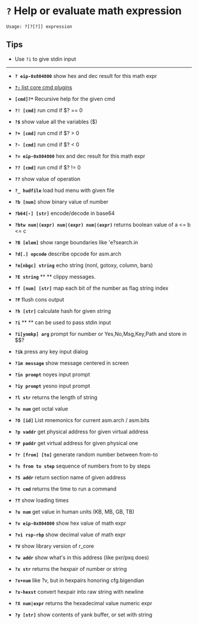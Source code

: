 <!-- TITLE: ? Help / Evalulate -->

#  **`?`** Help or evaluate math expression


```text
Usage: ?[?[?]] expression
```


## **Tips**
  - Use `?i` to give stdin input

---
- **`? eip-0x804800`** show hex and dec result for this math expr

- [ **`?:`** list core cmd plugins](evaluate/core_plugins)

- **`[cmd]?*`** Recursive help for the given cmd
- **`?! [cmd]`** run cmd if $? == 0
- **`?$`** show value all the variables ($)
- **`?+ [cmd]`** run cmd if $? > 0
- **`?- [cmd]`** run cmd if $? < 0
- **`?= eip-0x804800`** hex and dec result for this math expr
- **`?? [cmd]`** run cmd if $? != 0
- **`??`** show value of operation
- **`?_ hudfile`** load hud menu with given file
- **`?b [num]`** show binary value of number
- **`?b64[-] [str]`** encode/decode in base64
- **`?btw num|(expr) num|(expr) num|(expr)`** returns boolean value of a <= b <= c
- **`?B [elem]`** show range boundaries like 'e?search.in
- **`?d[.] opcode`** describe opcode for asm.arch
- **`?e[nbgc] string`** echo string (nonl, gotoxy, column, bars)
- **`?E string`** ** ** clippy messages.
- **`?f [num] [str]`** map each bit of the number as flag string index
- **`?F`** flush cons output
- **`?h [str]`** calculate hash for given string
- **`?i`** ** ** can be used to pass stdin input
- **`?i[ynmkp] arg`** prompt for number or Yes,No,Msg,Key,Path and store in $$?
- **`?ik`** press any key input dialog
- **`?im message`** show message centered in screen
- **`?in prompt`** noyes input prompt
- **`?iy prompt`** yesno input prompt
- **`?l str`** returns the length of string
- **`?o num`** get octal value
- **`?O [id]`** List mnemonics for current asm.arch / asm.bits
- **`?p vaddr`** get physical address for given virtual address
- **`?P paddr`** get virtual address for given physical one
- **`?r [from] [to]`** generate random number between from-to
- **`?s from to step`** sequence of numbers from to by steps
- **`?S addr`** return section name of given address
- **`?t cmd`** returns the time to run a command
- **`?T`** show loading times
- **`?u num`** get value in human units (KB, MB, GB, TB)
- **`?v eip-0x804800`** show hex value of math expr
- **`?vi rsp-rbp`** show decimal value of math expr
- **`?V`** show library version of r_core
- **`?w addr`** show what's in this address (like pxr/pxq does)
- **`?x str`** returns the hexpair of number or string
- **`?x+num`** like ?v, but in hexpairs honoring cfg.bigendian
- **`?x-hexst`** convert hexpair into raw string with newline
- **`?X num|expr`** returns the hexadecimal value numeric expr
- **`?y [str]`** show contents of yank buffer, or set with string